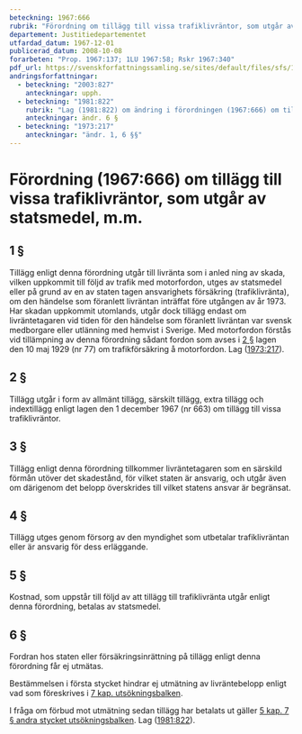 ```yaml
---
beteckning: 1967:666
rubrik: "Förordning om tillägg till vissa trafiklivräntor, som utgår av statsmedel, m.m."
departement: Justitiedepartementet
utfardad_datum: 1967-12-01
publicerad_datum: 2008-10-08
forarbeten: "Prop. 1967:137; 1LU 1967:58; Rskr 1967:340"
pdf_url: https://svenskforfattningssamling.se/sites/default/files/sfs/1967-12/SFS1967-666.pdf
andringsforfattningar:
  - beteckning: "2003:827"
    anteckningar: upph.
  - beteckning: "1981:822"
    rubrik: "Lag (1981:822) om ändring i förordningen (1967:666) om tillägg till vissa trafiklivräntor, som utgår av statsmedel, m.m."
    anteckningar: ändr. 6 §
  - beteckning: "1973:217"
    anteckningar: "ändr. 1, 6 §§"
---
```


# Förordning (1967:666) om tillägg till vissa trafiklivräntor, som utgår av statsmedel, m.m.

## 1 §

Tillägg enligt denna förordning utgår till livränta som i anled ning av skada, vilken uppkommit till följd av trafik med motorfordon, utges av statsmedel eller på grund av en av staten tagen ansvarighets försäkring (trafiklivränta), om den händelse som föranlett livräntan inträffat före utgången av år 1973. Har skadan uppkommit utomlands, utgår dock tillägg endast om livräntetagaren vid tiden för den händelse som föranlett livräntan var svensk medborgare eller utlänning med hemvist i Sverige. Med motorfordon förstås vid tillämpning av denna förordning sådant fordon som avses i [2 §](#2) lagen den 10 maj 1929 (nr 77) om trafikförsäkring å motorfordon. Lag ([1973:217](https://selex.se/eli/sfs/1973/217)).

## 2 §

Tillägg utgår i form av allmänt tillägg, särskilt tillägg, extra tillägg och indextillägg enligt lagen den 1 december 1967 (nr 663) om tillägg till vissa trafiklivräntor.

## 3 §

Tillägg enligt denna förordning tillkommer livräntetagaren som en särskild förmån utöver det skadestånd, för vilket staten är ansvarig, och utgår även om därigenom det belopp överskrides till vilket statens ansvar är begränsat.

## 4 §

Tillägg utges genom försorg av den myndighet som utbetalar trafiklivräntan eller är ansvarig för dess erläggande.

## 5 §

Kostnad, som uppstår till följd av att tillägg till trafiklivränta utgår enligt denna förordning, betalas av statsmedel.

## 6 §

Fordran hos staten eller försäkringsinrättning på tillägg enligt denna förordning får ej utmätas.

Bestämmelsen i första stycket hindrar ej utmätning av livräntebelopp enligt vad som föreskrives i [7 kap. utsökningsbalken](https://selex.se/eli/sfs/1981/774).

I fråga om förbud mot utmätning sedan tillägg har betalats ut gäller [5 kap. 7 § andra stycket utsökningsbalken](https://selex.se/eli/sfs/1981/774#kap5.7). Lag ([1981:822](https://selex.se/eli/sfs/1981/822)).